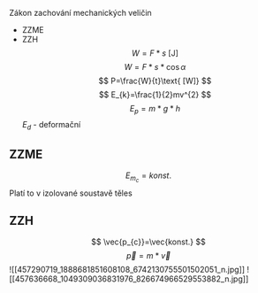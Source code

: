 Zákon zachování mechanických veličin
- ZZME
- ZZH
$$
W=F*s \text{ [J]}
$$
$$
W=F*s*\cos \alpha
$$
$$
P=\frac{W}{t}\text{ [W]}
$$
$$
E_{k}=\frac{1}{2}mv^{2}
$$
$$
E_{p}=m*g*h
$$
$E_{d}$ - deformační
## ZZME
$$
E_{m_{c}}=konst.
$$
Platí to v izolované soustavě těles
## ZZH
$$
\vec{p_{c}}=\vec{konst.}
$$
$$
\vec{p}=m*\vec{v}
$$
![[457290719_1888681851608108_6742130755501502051_n.jpg]]
![[457636668_1049309036831976_826674966529553882_n.jpg]]